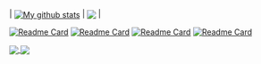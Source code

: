 
| <a href=""><img align="center" src="https://github-readme-stats.vercel.app/api?username=chi-0828&show_icons=true&theme=dark&rank_icon=github" alt="My github stats" /></a> | <a href=""><img align="center" src="https://github-readme-stats.vercel.app/api/top-langs/?username=chi-0828&layout=donut&theme=dark&text_color=e9f3ff" /></a> |


[![Readme Card](https://github-readme-stats.vercel.app/api/pin/?username=chi-0828&repo=UpPipe&show_owner=true&theme=dark)](https://github.com/chi-0828/UpPipe)
[![Readme Card](https://github-readme-stats.vercel.app/api/pin/?username=chi-0828&repo=RNA-Abundance-Quantification-on-UPMEM&show_owner=true&theme=dark)](https://github.com/chi-0828/RNA-Abundance-Quantification-on-UPMEM)
[![Readme Card](https://github-readme-stats.vercel.app/api/pin/?username=chi-0828&repo=profile-site&show_owner=true&theme=dark)](https://github.com/chi-0828/profile-site)
[![Readme Card](https://github-readme-stats.vercel.app/api/pin/?username=chi-0828&repo=Phishing-with-DNS-spoofing&show_owner=true&theme=dark)]()

<a href="https://github.com/chi-0828/profile-site">
  <img align="center" src="https://github-readme-stats.vercel.app/api/pin/?username=chi-0828&repo=profile-site&show_owner=true&theme=dark" />
</a>
<a href="https://github.com/chi-0828/Phishing-with-DNS-spoofing">
  <img align="center" src="https://github-readme-stats.vercel.app/api/pin/?username=chi-0828&repo=Phishing-with-DNS-spoofing&show_owner=true&theme=dark" />
</a>
